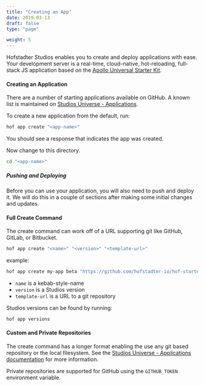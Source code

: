 ```yaml
---
title: "Creating an App"
date: 2019-03-13
draft: false
type: "page"

weight: 5
---
```


Hofstadter Studios enables you to create and deploy applications with ease.
Your development server is a real-time, cloud-native, hot-reloading, full-stack JS application
based on the [Apollo Universal Starter Kit](https://github.com/sysgears/apollo-universal-starter-kit).

#### Creating an Application

There are a number of starting applications available on GitHub.
A known list is maintained on [Studios Universe - Applications](/universe/applications).

To create a new application from the default, run:

```sh
hof app create "<app-name>"
```

You should see a response that indicates the app was created.

Now change to this directory.

```sh
cd "<app-name>"
```

##### Pushing and Deploying

Before you can use your application,
you will also need to push and deploy it.
We will do this in a couple of sections
after making some initial changes and updates.

#### Full Create Command

The create command can work off of a URL supporting git like
GitHub, GitLab, or Bitbucket.

```sh
hof app create "<name>" "<version>" "<template-url>"
```

example:

```sh
hof app create my-app beta "https://github.com/hofstadter-io/hof-starter-app"
```

- `name` is a kebab-style-name
- `version` is a Studios version
- `template-url` is a URL to a git repository

Studios versions can be found by running:

```sh
hof app versions
```

#### Custom and Private Repositories

The create command has a longer format enabling the use
any git based repository or the local filesystem.
See the [Studios Universe - Applications documentation](/universe/applications) for more information.

Private repositories are supported for GitHub using
the `GITHUB_TOKEN` environment variable.

